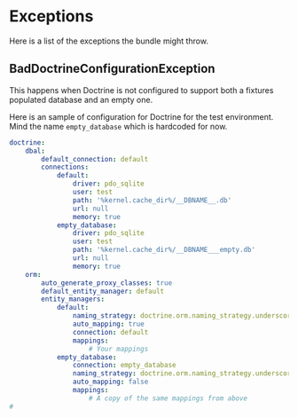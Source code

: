 # Exceptions

Here is a list of the exceptions the bundle might throw.


## BadDoctrineConfigurationException

This happens when Doctrine is not configured to support both a fixtures populated database and an empty one.

Here is an sample of configuration for Doctrine for the test environment. Mind the name `empty_database` which is hardcoded for now.

```yaml
doctrine:
    dbal:
        default_connection: default
        connections:
            default:
                driver: pdo_sqlite
                user: test
                path: '%kernel.cache_dir%/__DBNAME__.db'
                url: null
                memory: true
            empty_database:
                driver: pdo_sqlite
                user: test
                path: '%kernel.cache_dir%/__DBNAME___empty.db'
                url: null
                memory: true
    orm:
        auto_generate_proxy_classes: true
        default_entity_manager: default
        entity_managers:
            default:
                naming_strategy: doctrine.orm.naming_strategy.underscore
                auto_mapping: true
                connection: default
                mappings:
                    # Your mappings
            empty_database:
                connection: empty_database
                naming_strategy: doctrine.orm.naming_strategy.underscore
                auto_mapping: false
                mappings:
                    # A copy of the same mappings from above
#
```
